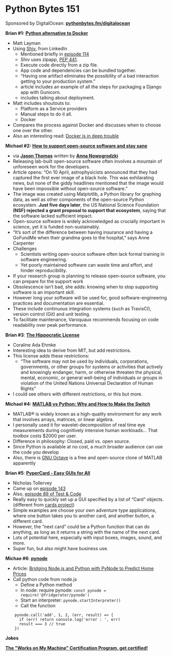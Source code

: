 # Python Bytes 151
Sponsored by DigitalOcean: [**pythonbytes.fm/digitalocean**](https://pythonbytes.fm/datadog)

**Brian #1:** [**Python alternative to Docker**](https://www.mattlayman.com/blog/2019/python-alternative-docker/)

- Matt Layman
- Using [Shiv](https://shiv.readthedocs.io/en/latest/), from LinkedIn
	- Mentioned briefly in [episode 114](https://pythonbytes.fm/114)
	- Shiv uses zipapp, [PEP 441](https://www.python.org/dev/peps/pep-0441/).
	- Execute code directly from a zip file.
	- App code and dependencies can be bundled together.
	- “Having one artifact eliminates the possibility of a bad interaction getting to your production system.”
	- article includes an example of all the steps for packaging a Django app with Gunicorn.
	- includes talking about deployment.
- Matt includes shoutouts to:
	- Platform as a Service providers
	- Manual steps to do it all.
	- Docker
- Compares the process against Docker and discusses when to choose one over the other.
- Also an interesting read: [Docker is in deep trouble](https://www.zdnet.com/article/docker-is-in-deep-trouble/)

**Michael #2:**  [**How to support open-source software and stay sane**](https://www.nature.com/articles/d41586-019-02046-0)

- via [**Jason Thomas**](https://twitter.com/JDeanThomas) written by [**Anna Nowogrodzki**](#) 
- Releasing lab-built open-source software often involves a mountain of unforeseen work for the developers.
- Article opens: “On 10 April, astrophysicists announced that they had captured the first ever image of a black hole. This was exhilarating news, but none of the giddy headlines mentioned that the image would have been impossible without open-source software.”
- The image was created using Matplotlib, a Python library for graphing data, as well as other components of the open-source Python ecosystem. **Just five days later**, the US National Science Foundation **(NSF) rejected a grant proposal to support that ecosystem**, saying that the software lacked sufficient impact.
- Open-source software is widely acknowledged as crucially important in science, yet it is funded non-sustainably.
- “It’s sort of the difference between having insurance and having a GoFundMe when their grandma goes to the hospital,” says Anne Carpenter
- Challenges
	- Scientists writing open-source software often lack formal training in software engineering.
	- Yet poorly maintained software can waste time and effort, and hinder reproducibility.
- If your research group is planning to release open-source software, you can prepare for the support work
- Obsolescence isn’t bad, she adds: knowing when to stop supporting software is an important skill.
- However long your software will be used for, good software-engineering practices and documentation are essential.
- These include continuous integration systems (such as TravisCI), version control (Git) and unit testing.
- To facilitate maintenance, Varoquaux recommends focusing on code readability over peak performance.

**Brian #3**: [**The Hippocratic License**](https://firstdonoharm.dev/)

- Coraline Ada Ehmke
- Interesting idea to derive from MIT, but add restrictions.
- This license adds these restrictions:
	- “The software may not be used by individuals, corporations, governments, or other groups for systems or activities that actively and knowingly endanger, harm, or otherwise threaten the physical, mental, economic, or general well-being of individuals or groups in violation of the United Nations Universal Declaration of Human Rights”
- I could see others with different restrictions, or this but more.

**Michael #4:** [**MATLAB vs Python: Why and How to Make the Switch**](https://realpython.com/matlab-vs-python/)

- MATLAB® is widely known as a high-quality environment for any work that involves arrays, matrices, or linear algebra.
- I personally used it for wavelet-decomposition of real time eye measurements during cognitively intensive human workloads… That *toolbox* costs $2000 per user.
- Difference in philosophy: Closed, paid vs. open source.
- Since Python is available at no cost, a much broader audience can use the code you develop
- Also, there is [GNU Octave](https://www.gnu.org/software/octave/) is a free and open-source clone of MATLAB apparently

**Brian #5**: [**PyperCard - Easy GUIs for All**](https://pypercard.readthedocs.io/en/latest/)

- Nicholas Tollervey
- Came up on [episode 143](https://pythonbytes.fm/143)
- Also, [episode 89 of Test & Code](https://testandcode.com/89)
- Really easy to quickly set up a GUI specified by a list of “Card” objects. (different from [cards project](https://github.com/okken/cards))
- Simple examples are choose your own adventure type applications, where one button takes you to another card, and another button, a different card.
- However, the “next card” could be a Python function that can do anything, as long as it returns a string with the name of the next card.
- Lots of potential here, especially with input boxes, images, sound, and more.
- Super fun, but also might have business use.
    

**Michae #6**: [**pynode**](https://github.com/fridgerator/PyNode)

- Article: [Bridging Node.js and Python with PyNode to Predict Home Prices](https://thecodinginterface.com/blog/bridging-nodejs-and-python-with-pynode/)
- Call python code from node.js
	- Define a Python method
	- In node: require pynode: `const pynode = require('@fridgerator/pynode')`
	- Start an interpreter: `pynode.startInterpreter()`
	- Call the function
      
```  
    pynode.call('add', 1, 2, (err, result) => {
      if (err) return console.log('error : ', err)
      result === 3 // true
    })
```

**Jokes** 

[**The "Works on My Machine" Certification Program, get certified!**](https://blog.codinghorror.com/the-works-on-my-machine-certification-program/)


